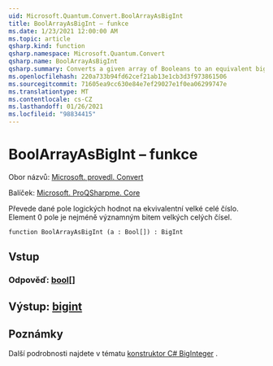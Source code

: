 ```yaml
---
uid: Microsoft.Quantum.Convert.BoolArrayAsBigInt
title: BoolArrayAsBigInt – funkce
ms.date: 1/23/2021 12:00:00 AM
ms.topic: article
qsharp.kind: function
qsharp.namespace: Microsoft.Quantum.Convert
qsharp.name: BoolArrayAsBigInt
qsharp.summary: Converts a given array of Booleans to an equivalent big integer. The 0 element of the array is the least significant bit of the big integer.
ms.openlocfilehash: 220a733b94fd62cef21ab13e1cb3d3f973861506
ms.sourcegitcommit: 71605ea9cc630e84e7ef29027e1f0ea06299747e
ms.translationtype: MT
ms.contentlocale: cs-CZ
ms.lasthandoff: 01/26/2021
ms.locfileid: "98834415"
---
```

# <a name="boolarrayasbigint-function"></a>BoolArrayAsBigInt – funkce

Obor názvů: [Microsoft. provedl. Convert](xref:Microsoft.Quantum.Convert)

Balíček: [Microsoft. ProQSharpme. Core](https://nuget.org/packages/Microsoft.Quantum.QSharp.Core)


Převede dané pole logických hodnot na ekvivalentní velké celé číslo.
Element 0 pole je nejméně významným bitem velkých celých čísel.

```qsharp
function BoolArrayAsBigInt (a : Bool[]) : BigInt
```


## <a name="input"></a>Vstup

### <a name="a--bool"></a>Odpověď: [bool](xref:microsoft.quantum.lang-ref.bool)[]





## <a name="output--bigint"></a>Výstup: [bigint](xref:microsoft.quantum.lang-ref.bigint)



## <a name="remarks"></a>Poznámky

Další podrobnosti najdete v tématu [konstruktor C# BigInteger](https://docs.microsoft.com/dotnet/api/system.numerics.biginteger.-ctor?view=netframework-4.7.2#System_Numerics_BigInteger__ctor_System_Int64_) .